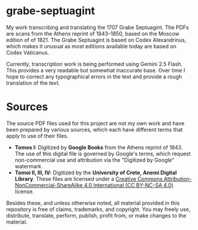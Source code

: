 # grabe-septuagint
My work transcribing and translating the 1707 Grabe Septuagint. The PDFs are scans from the Athens reprint of 1843–1850, based on the Moscow edition of of 1821. The Grabe Septuagint is based on Codex Alexandrinus, which makes it unusual as most editions available today are based on Codex Vaticanus. 

Currently, transcription work is being performed using Gemini 2.5 Flash. This provides a very readable but somewhat inaccurate base. Over time I hope to correct any typographical errors in the text and provide a rough translation of the text.

# Sources

The source PDF files used for this project are not my own work and have been prepared by various sources, which each have different terms that apply to use of their files.

* **Tomos I:** Digitized by **Google Books** from the Athens reprint of 1843. The use of this digital file is governed by Google's terms, which request non-commercial use and attribution via the "Digitized by Google" watermark.
* **Tomoi II, III, IV:** Digitized by the **University of Crete, Anemi Digital Library**. These files are licensed under a [Creative Commons Attribution-NonCommercial-ShareAlike 4.0 International (CC BY-NC-SA 4.0)](http://creativecommons.org/licenses/by-nc-sa/4.0/) license.

Besides these, and unless otherwise noted, all material provided in this repository is free of claims, trademarks, and copyright. You may freely use, distribute, translate, perform, publish, profit from, or make changes to the material. 
